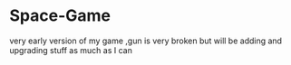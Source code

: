 # Space-Game
very early version of my game ,gun is very broken but will be adding and upgrading stuff as much as I can 
